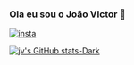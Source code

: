 ### Ola eu sou o João VIctor 👋

[![insta](https://img.shields.io/badge/Instagram-E4405F?style=for-the-badge&logo=instagram&logoColor=white)](https://www.instagram.com/jvmorais.r/)

[![jv's GitHub stats-Dark](https://github-readme-stats.vercel.app/api?username=jvmoraisr&show_icons=true&theme=dark#gh-dark-mode-only)](https://github.com/anuraghazra/github-readme-stats#gh-dark-mode-only)
